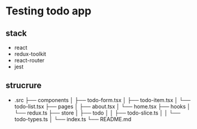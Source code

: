 # Testing todo app

## stack

- react
- redux-toolkit
- react-router
- jest

## strucrure

- .src
  ├── components
  │ ├── todo-form.tsx
  │ ├── todo-item.tsx
  │ └── todo-list.tsx
  ├── pages
  │ ├── about.tsx
  │ └── home.tsx
  ├── hooks
  │ └── redux.ts
  ├── store
  │ ├── todo
  │ │ ├── todo-slice.ts
  │ │ └── todo-types.ts
  │ └── index.ts
  └── README.md


